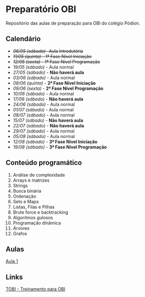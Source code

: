 # Preparatório OBI

Repositório das aulas de preparação para OBI do colégio Pódion.

## Calendário

- ~~*06/05 (sábado)*- Aula Introdutória~~
- ~~*11/05 (quinta)* - 1ª Fase Nível Iniciação~~
- ~~*12/05 (sexta)* - 1ª Fase Nível Programação~~
- *19/05 (sábado)* - Aula normal
- *27/05 (sábado)* - **Não haverá aula**
- *03/06 (sábado)* - Aula normal
- *08/06 (quinta)* - **2ª Fase Nível Iniciação**
- *09/06 (sexta)* - **2ª Fase Nível Programação**
- *10/06 (sábado)* - Aula normal
- *17/06 (sábado)* - **Não haverá aula**
- *24/06 (sábado)* - Aula normal
- *01/07 (sábado)* - Aula normal
- *08/07 (sábado)* - Aula normal
- *15/07 (sábado)* - **Não haverá aula**
- *22/07 (sábado)* - **Não haverá aula**
- *29/07 (sábado)* - Aula normal
- *05/08 (sábado)* - Aula normal
- *12/08 (sábado)* - **3ª Fase Nível Iniciação**
- *19/08 (sábado)* - **3ª Fase Nível Programação**


## Conteúdo programático

1. Análise de complexidade
2. Arrays e matrizes
3. Strings
4. Busca binária
5. Ordenação
6. Sets e Maps
6. Listas, Filas e Pilhas
7. Brute force e backtracking
8. Algoritmos gulosos
9. Programação dinâmica
10. Árvores
11. Grafos


## Aulas

[Aula 1](./Aulas/1/)


## Links

[TOBI - Treinamento para OBI](http://olimpiada.ic.unicamp.br/tobi)








